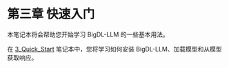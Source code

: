 # 第三章 快速入门

本笔记本将会帮助您开始学习 BigDL-LLM 的一些基本用法。

在 [3_Quick_Start](./3_Quick_Start.ipynb) 笔记本中，您将学习如何安装 BigDL-LLM、加载模型和从模型获取响应。